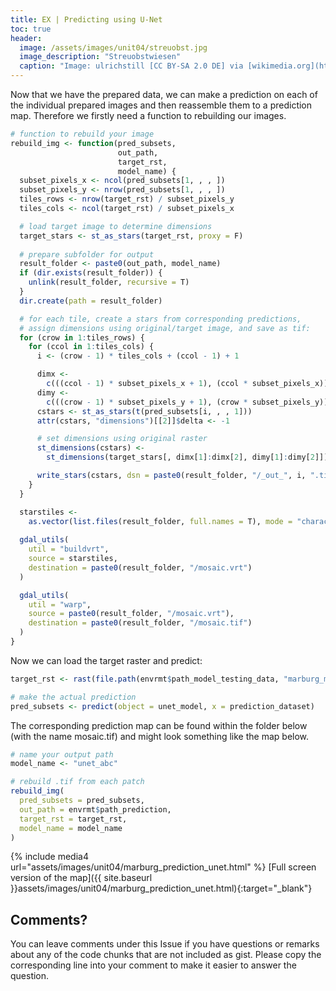 ```yaml
---
title: EX | Predicting using U-Net
toc: true
header:
  image: /assets/images/unit04/streuobst.jpg
  image_description: "Streuobstwiesen"
  caption: "Image: ulrichstill [CC BY-SA 2.0 DE] via [wikimedia.org](https://commons.wikimedia.org/wiki/File:Tuebingen_Streuobstwiese.jpg)"
---
```


Now that we have the prepared data, we can make a prediction on each of the individual prepared images and then reassemble them to a prediction map. Therefore we firstly need a function to rebuilding our images.

```r
# function to rebuild your image
rebuild_img <- function(pred_subsets,
                        out_path,
                        target_rst,
                        model_name) {
  subset_pixels_x <- ncol(pred_subsets[1, , , ])
  subset_pixels_y <- nrow(pred_subsets[1, , , ])
  tiles_rows <- nrow(target_rst) / subset_pixels_y
  tiles_cols <- ncol(target_rst) / subset_pixels_x

  # load target image to determine dimensions
  target_stars <- st_as_stars(target_rst, proxy = F)
  
  # prepare subfolder for output
  result_folder <- paste0(out_path, model_name)
  if (dir.exists(result_folder)) {
    unlink(result_folder, recursive = T)
  }
  dir.create(path = result_folder)

  # for each tile, create a stars from corresponding predictions,
  # assign dimensions using original/target image, and save as tif:
  for (crow in 1:tiles_rows) {
    for (ccol in 1:tiles_cols) {
      i <- (crow - 1) * tiles_cols + (ccol - 1) + 1

      dimx <-
        c(((ccol - 1) * subset_pixels_x + 1), (ccol * subset_pixels_x))
      dimy <-
        c(((crow - 1) * subset_pixels_y + 1), (crow * subset_pixels_y))
      cstars <- st_as_stars(t(pred_subsets[i, , , 1]))
      attr(cstars, "dimensions")[[2]]$delta <- -1

      # set dimensions using original raster
      st_dimensions(cstars) <-
        st_dimensions(target_stars[, dimx[1]:dimx[2], dimy[1]:dimy[2]])[1:2]

      write_stars(cstars, dsn = paste0(result_folder, "/_out_", i, ".tif"))
    }
  }

  starstiles <-
    as.vector(list.files(result_folder, full.names = T), mode = "character")
  
  gdal_utils(
    util = "buildvrt",
    source = starstiles,
    destination = paste0(result_folder, "/mosaic.vrt")
  )

  gdal_utils(
    util = "warp",
    source = paste0(result_folder, "/mosaic.vrt"),
    destination = paste0(result_folder, "/mosaic.tif")
  )
}
```
Now we can load the target raster and predict:

```r
target_rst <- rast(file.path(envrmt$path_model_testing_data, "marburg_mask_test_target.tif"))

# make the actual prediction
pred_subsets <- predict(object = unet_model, x = prediction_dataset)
```

The corresponding prediction map can be found within the folder below (with the name mosaic.tif) and might look something like the map below.

```r
# name your output path
model_name <- "unet_abc"

# rebuild .tif from each patch
rebuild_img(
  pred_subsets = pred_subsets,
  out_path = envrmt$path_prediction,
  target_rst = target_rst,
  model_name = model_name
)
```
{% include media4 url="assets/images/unit04/marburg_prediction_unet.html" %} [Full screen version of the map]({{ site.baseurl }}assets/images/unit04/marburg_prediction_unet.html){:target="_blank"}

## Comments?
You can leave comments under this Issue if you have questions or remarks about any of the code chunks that are not included as gist. Please copy the corresponding line into your comment to make it easier to answer the question. 
 

<script src="https://utteranc.es/client.js"
        repo="GeoMOER/geoAI"
        issue-term="GeoAI_2021_unit_04_EX_Predicting_using_Unet"
        theme="github-light"
        crossorigin="anonymous"
        async>
</script>
